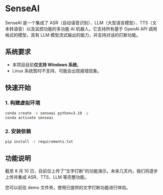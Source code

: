 # SenseAI

SenseAI 是一个集成了 ASR（自动语音识别）、LLM（大型语言模型）、TTS（文本转语音）以及监控功能的多功能 AI 机器人。它支持所有基于 OpenAI API 调用格式的模型，具有 LLM 模型流式输出的能力，并支持对话的打断功能。

## 系统要求

- 本项目目前**仅支持 Windows 系统**。  
- Linux 系统暂时不支持，可能会出现报错现象。

## 快速开始

### 1. 构建虚拟环境

```bash
conda create -n senseai python=3.10 -y
conda activate senseai
```

### 2. 安装依赖

```bash
pip install -r requirements.txt
```
## 功能说明
截至 8 月 10 日，目前仅上传了“文字打断”的功能演示。未来几天内，我们将逐步上传并集成 ASR、TTS、LLM 等完整功能。

您可以前往 demo 文件夹，使用已提供的文字打断功能进行体验。
